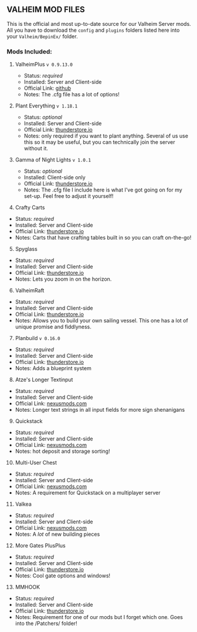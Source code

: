 ## VALHEIM MOD FILES
This is the official and most up-to-date source for our Valheim Server mods. All you have to download the `config` and `plugins` folders listed here into your `Valheim/BepinEx/` folder.


### Mods Included:
1. ValheimPlus `v 0.9.13.0`
   - Status: _required_
   - Installed: Server and Client-side
   - Official Link: [github](https://github.com/Grantapher/ValheimPlus/releases/tag/0.9.13.0)
   - Notes: The .cfg file has a lot of options!

2. Plant Everything `v 1.18.1`
   - Status: _optional_
   - Installed: Server and Client-side
   - Official Link: [thunderstore.io](https://thunderstore.io/c/valheim/p/Advize/PlantEverything/)
   - Notes: only required if you want to plant anything. Several of us use this so it may be useful, but you can technically join the server without it.
     
3. Gamma of Night Lights `v 1.0.1`
   - Status: _optional_
   - Installed: Client-side only
   - Official Link: [thunderstore.io](https://thunderstore.io/c/valheim/p/shudnal/GammaOfNightLights/)
   - Notes: The .cfg file I include here is what I've got going on for my set-up. Feel free to adjust it yourself!
     
4. Crafty Carts
  - Status: _required_
  - Installed: Server and Client-side
  - Official Link: [thunderstore.io](https://thunderstore.io/c/valheim/p/OdinPlus/CraftyCartsRemake/)
  - Notes: Carts that have crafting tables built in so you can craft on-the-go!
    
5. Spyglass
  - Status: _required_
  - Installed: Server and Client-side
  - Official Link: [thunderstore.io](https://thunderstore.io/c/valheim/p/Advize/Spyglass/)
  - Notes: Lets you zoom in on the horizon.
    
6. ValheimRaft
  - Status: _required_
  - Installed: Server and Client-side
  - Official Link: [thunderstore.io](https://thunderstore.io/c/valheim/p/zolantris/ValheimRAFT/)
  - Notes: Allows you to build your own sailing vessel. This one has a lot of unique promise and fiddlyness.

7. Planbuild `v 0.16.0`
  - Status: _required_
  - Installed: Server and Client-side
  - Official Link: [thunderstore.io](https://thunderstore.io/c/valheim/p/MathiasDecrock/PlanBuild/versions/)
  - Notes: Adds a blueprint system
    
8. Atze's Longer Textinput
  - Status: _required_
  - Installed: Server and Client-side
  - Official Link: [nexusmods.com](https://www.nexusmods.com/valheim/mods/2839)
  - Notes: Longer text strings in all input fields for more sign shenanigans
    
9. Quickstack
  - Status: _required_
  - Installed: Server and Client-side
  - Official Link: [nexusmods.com](https://www.nexusmods.com/valheim/mods/2094)
  - Notes: hot deposit and storage sorting!

10. Multi-User Chest
  - Status: _required_
  - Installed: Server and Client-side
  - Official Link: [nexusmods.com](https://www.nexusmods.com/valheim/mods/1766)
  - Notes: A requirement for Quickstack on a multiplayer server
    
11. Valkea
  - Status: _required_
  - Installed: Server and Client-side
  - Official Link: [nexusmods.com](https://www.nexusmods.com/valheim/mods/2123)
  - Notes: A _lot_ of new building pieces

12. More Gates PlusPlus
  - Status: _required_
  - Installed: Server and Client-side
  - Official Link: [thunderstore.io](https://thunderstore.io/c/valheim/p/DrakeMods/More_Gates_PlusPlus/)
  - Notes: Cool gate options and windows!

13. MMHOOK
  - Status: _required_
  - Installed: Server and Client-side
  - Official Link: [thunderstore.io](https://thunderstore.io/c/valheim/p/ValheimModding/HookGenPatcher/)
  - Notes: Requirement for one of our mods but I forget which one. Goes into the /Patchers/ folder!

